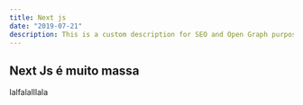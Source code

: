 ```yaml
---
title: Next js
date: "2019-07-21"
description: This is a custom description for SEO and Open Graph purposes, rather than the default generated excerpt. Simply add a description field to the frontmatter.
---
```


## Next Js é muito massa


lalfalalllala